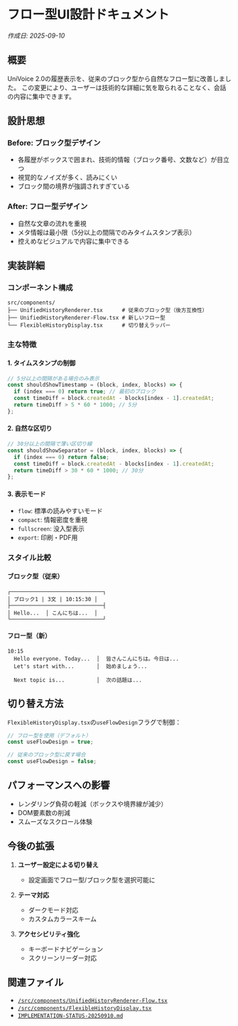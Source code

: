 # フロー型UI設計ドキュメント
*作成日: 2025-09-10*

## 概要

UniVoice 2.0の履歴表示を、従来のブロック型から自然なフロー型に改善しました。
この変更により、ユーザーは技術的な詳細に気を取られることなく、会話の内容に集中できます。

## 設計思想

### Before: ブロック型デザイン
- 各履歴がボックスで囲まれ、技術的情報（ブロック番号、文数など）が目立つ
- 視覚的なノイズが多く、読みにくい
- ブロック間の境界が強調されすぎている

### After: フロー型デザイン
- 自然な文章の流れを重視
- メタ情報は最小限（5分以上の間隔でのみタイムスタンプ表示）
- 控えめなビジュアルで内容に集中できる

## 実装詳細

### コンポーネント構成
```
src/components/
├── UnifiedHistoryRenderer.tsx      # 従来のブロック型（後方互換性）
├── UnifiedHistoryRenderer-Flow.tsx # 新しいフロー型
└── FlexibleHistoryDisplay.tsx      # 切り替えラッパー
```

### 主な特徴

#### 1. タイムスタンプの制御
```typescript
// 5分以上の間隔がある場合のみ表示
const shouldShowTimestamp = (block, index, blocks) => {
  if (index === 0) return true; // 最初のブロック
  const timeDiff = block.createdAt - blocks[index - 1].createdAt;
  return timeDiff > 5 * 60 * 1000; // 5分
};
```

#### 2. 自然な区切り
```typescript
// 30分以上の間隔で薄い区切り線
const shouldShowSeparator = (block, index, blocks) => {
  if (index === 0) return false;
  const timeDiff = block.createdAt - blocks[index - 1].createdAt;
  return timeDiff > 30 * 60 * 1000; // 30分
};
```

#### 3. 表示モード
- `flow`: 標準の読みやすいモード
- `compact`: 情報密度を重視
- `fullscreen`: 没入型表示
- `export`: 印刷・PDF用

### スタイル比較

#### ブロック型（従来）
```
┌─────────────────────────────┐
│ ブロック1 | 3文 | 10:15:30 │
├─────────────────────────────┤
│ Hello...  │ こんにちは...  │
└─────────────────────────────┘
```

#### フロー型（新）
```
10:15
  Hello everyone. Today...  │  皆さんこんにちは。今日は...
  Let's start with...       │  始めましょう...

  Next topic is...          │  次の話題は...
```

## 切り替え方法

`FlexibleHistoryDisplay.tsx`の`useFlowDesign`フラグで制御：

```typescript
// フロー型を使用（デフォルト）
const useFlowDesign = true;

// 従来のブロック型に戻す場合
const useFlowDesign = false;
```

## パフォーマンスへの影響

- レンダリング負荷の軽減（ボックスや境界線が減少）
- DOM要素数の削減
- スムーズなスクロール体験

## 今後の拡張

1. **ユーザー設定による切り替え**
   - 設定画面でフロー型/ブロック型を選択可能に

2. **テーマ対応**
   - ダークモード対応
   - カスタムカラースキーム

3. **アクセシビリティ強化**
   - キーボードナビゲーション
   - スクリーンリーダー対応

## 関連ファイル

- [`/src/components/UnifiedHistoryRenderer-Flow.tsx`](../src/components/UnifiedHistoryRenderer-Flow.tsx)
- [`/src/components/FlexibleHistoryDisplay.tsx`](../src/components/FlexibleHistoryDisplay.tsx)
- [`IMPLEMENTATION-STATUS-20250910.md`](../IMPLEMENTATION-STATUS-20250910.md)